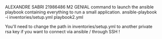 ALEXANDRE
SABRI
21986486
M2 GENIAL
command to launch the ansible playbook containing everything to run a small application.
ansible-playbook  -i inventories/setup.yml  playbook2.yml

You'll need to change the path in inventories/setup.yml
to another private rsa key if you want to connect via ansible
/ through SSH ! 
